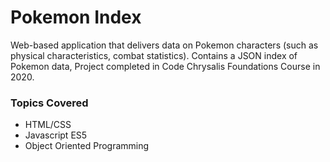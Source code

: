 # Pokemon Index

Web-based application that delivers data on Pokemon characters (such as physical characteristics, combat statistics). Contains a JSON index of Pokemon data, 
Project completed in Code Chrysalis Foundations Course in 2020.

### Topics Covered

* HTML/CSS
* Javascript ES5
* Object Oriented Programming
